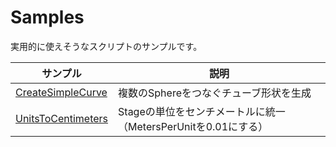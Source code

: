 # Samples

実用的に使えそうなスクリプトのサンプルです。    

|サンプル|説明|     
|---|---|     
|[CreateSimpleCurve](./CreateSimpleCurve)|複数のSphereをつなぐチューブ形状を生成|    
|[UnitsToCentimeters](./UnitsToCentimeters)|Stageの単位をセンチメートルに統一（MetersPerUnitを0.01にする）|    
